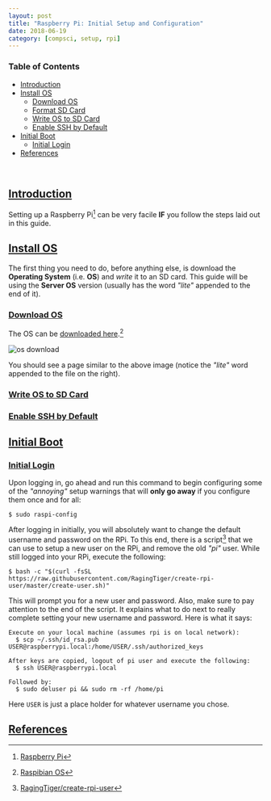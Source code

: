 ```yaml
---
layout: post
title: "Raspberry Pi: Initial Setup and Configuration"
date: 2018-06-19
category: [compsci, setup, rpi]
---
```

### <a name="toc"></a> Table of Contents
* [Introduction](#intro)
* [Install OS](#rpios)
  * [Download OS](#downloados)
  * [Format SD Card](#sdcard)
  * [Write OS to SD Card](#writeos)
  * [Enable SSH by Default](#enablessh)
* [Initial Boot](#bootrpi)
  * [Initial Login](#initlogin)
* [References](#references)

<br>

## <a name="intro"></a> [Introduction](#toc)
Setting up a Raspberry Pi[^fn1] can be very facile **IF** you follow the steps laid
out in this guide.

## <a name="rpios"></a> [Install OS](#toc)
The first thing you need to do, before anything else, is download the
**Operating System** (i.e. **OS**) and *write* it to an SD card. This guide
will be using the **Server OS** version (usually has the word *"lite"* appended
to the end of it).

### <a name="downloados"></a> [Download OS](#toc)
The OS can be
[downloaded here](https://www.raspberrypi.org/downloads/raspbian/).[^fn2]

![os download]({{site.baseurl}}/assets/img/rpi_setup/rpi_os_download1.png)

You should see a page similar to the above image (notice the *"lite"* word
appended to the file on the right).

### <a name="writeos"></a> [Write OS to SD Card](#toc)

### <a name="enablessh"></a> [Enable SSH by Default](#toc)

## <a name="bootrpi"></a> [Initial Boot](#toc)

### <a name="initlog"></a> [Initial Login](#toc)
Upon logging in, go ahead and run this command to begin configuring some of the
*"annoying"* setup warnings that will **only go away** if you configure them
once and for all:
```
$ sudo raspi-config
```

After logging in initially, you will absolutely want to change the default
username and password on the RPi. To this end, there is a script[^fn3] that we can
use to setup a new user on the RPi, and remove the old *"pi"* user. While still
logged into your RPi, execute the following:
```
$ bash -c "$(curl -fsSL https://raw.githubusercontent.com/RagingTiger/create-rpi-user/master/create-user.sh)"
```

This will prompt you for a new user and password. Also, make sure to pay
attention to the end of the script. It explains what to do next to really
complete setting your new username and password. Here is what it says:
```
Execute on your local machine (assumes rpi is on local network):
  $ scp ~/.ssh/id_rsa.pub USER@raspberrypi.local:/home/USER/.ssh/authorized_keys

After keys are copied, logout of pi user and execute the following:
  $ ssh USER@raspberrypi.local

Followed by:
  $ sudo deluser pi && sudo rm -rf /home/pi
```

Here `USER` is just a place holder for whatever username you chose.

## <a name="references"></a> [References](#toc)
[^fn1]: [Raspberry Pi](https://www.raspberrypi.org/)
[^fn2]: [Raspibian OS](https://www.raspberrypi.org/downloads/raspbian/)
[^fn3]: [RagingTiger/create-rpi-user](https://github.com/RagingTiger/create-rpi-user)
